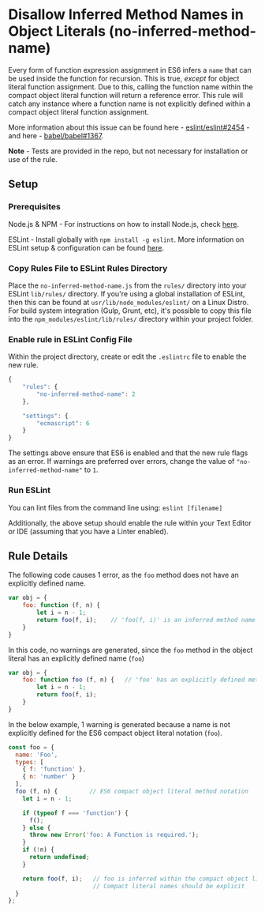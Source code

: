 # Disallow Inferred Method Names in Object Literals (no-inferred-method-name)

Every form of function expression assignment in ES6 infers a `name` that can be used inside the function for recursion. This is true, _except_ for object literal function assignment. Due to this, calling the function name within the compact object literal function will return a reference error. This rule will catch any instance where a function name is not explicitly defined within a compact object literal function assignment.

More information about this issue can be found here - [eslint/eslint#2454](https://github.com/eslint/eslint/issues/2454#issuecomment-100285220) - and here - [babel/babel#1367](https://github.com/babel/babel/issues/1367).

**Note** - Tests are provided in the repo, but not necessary for installation or use of the rule.

## Setup

### Prerequisites

Node.js & NPM - For instructions on how to install Node.js, check [here](https://nodejs.org/).

ESLint - Install globally with `npm install -g eslint`. More information on ESLint setup & configuration can be found [here](http://eslint.org/).

### Copy Rules File to ESLint Rules Directory

Place the `no-inferred-method-name.js` from the `rules/` directory into your ESLint `lib/rules/` directory. If you're using a global installation of ESLint, then this can be found at `usr/lib/node_modules/eslint/` on a Linux Distro. For build system integration (Gulp, Grunt, etc), it's possible to copy this file into the `npm_modules/eslint/lib/rules/` directory within your project folder.

### Enable rule in ESLint Config File

Within the project directory, create or edit the `.eslintrc` file to enable the new rule.

```js
{
    "rules": {
        "no-inferred-method-name": 2
    },

    "settings": {
        "ecmascript": 6
    }
}
```

The settings above ensure that ES6 is enabled and that the new rule flags as an error. If warnings are preferred over errors, change the value of `"no-inferred-method-name"` to `1`.

### Run ESLint

You can lint files from the command line using:
`eslint [filename]`

Additionally, the above setup should enable the rule within your Text Editor or IDE (assuming that you have a Linter enabled).

## Rule Details

The following code causes 1 error, as the `foo` method does not have an explicitly defined name.

```js
var obj = {
	foo: function (f, n) {
		let i = n - 1;
		return foo(f, i);    // 'foo(f, i)' is an inferred method name
	}
}
```

In this code, no warnings are generated, since the `foo` method in the object literal has an explicitly defined name (`foo`)

```js
var obj = {
	foo: function foo (f, n) {   // 'foo' has an explicitly defined method name
		let i = n - 1;
		return foo(f, i);
	}
}
```
In the below example, 1 warning is generated because a name is not explicitly defined for the ES6 compact object literal notation (`foo`).

```js
const foo = {
  name: 'Foo',
  types: [
    { f: 'function' },
    { n: 'number' }
  ],
  foo (f, n) {         // ES6 compact object literal method notation
    let i = n - 1;

    if (typeof f === 'function') {
      f();
    } else {
      throw new Error('foo: A Function is required.');
    }
    if (!n) {
      return undefined;
    }

    return foo(f, i);   // foo is inferred within the compact object literal
    					// Compact literal names should be explicit
  }
};
```